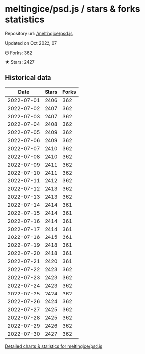 # meltingice/psd.js / stars & forks statistics

Repository url: [/meltingice/psd.js](https://github.com/meltingice/psd.js)

Updated on Oct 2022, 07

☋ Forks: 362

★ Stars: 2427

## Historical data
| Date | Stars | Forks |
|------|-------|-------|
| 2022-07-01 | 2406 | 362 | 
| 2022-07-02 | 2407 | 362 | 
| 2022-07-03 | 2407 | 362 | 
| 2022-07-04 | 2408 | 362 | 
| 2022-07-05 | 2409 | 362 | 
| 2022-07-06 | 2409 | 362 | 
| 2022-07-07 | 2410 | 362 | 
| 2022-07-08 | 2410 | 362 | 
| 2022-07-09 | 2411 | 362 | 
| 2022-07-10 | 2411 | 362 | 
| 2022-07-11 | 2412 | 362 | 
| 2022-07-12 | 2413 | 362 | 
| 2022-07-13 | 2413 | 362 | 
| 2022-07-14 | 2414 | 361 | 
| 2022-07-15 | 2414 | 361 | 
| 2022-07-16 | 2414 | 361 | 
| 2022-07-17 | 2414 | 361 | 
| 2022-07-18 | 2415 | 361 | 
| 2022-07-19 | 2418 | 361 | 
| 2022-07-20 | 2418 | 361 | 
| 2022-07-21 | 2420 | 361 | 
| 2022-07-22 | 2423 | 362 | 
| 2022-07-23 | 2423 | 362 | 
| 2022-07-24 | 2423 | 362 | 
| 2022-07-25 | 2424 | 362 | 
| 2022-07-26 | 2424 | 362 | 
| 2022-07-27 | 2425 | 362 | 
| 2022-07-28 | 2425 | 362 | 
| 2022-07-29 | 2426 | 362 | 
| 2022-07-30 | 2427 | 362 | 


[Detailed charts & statistics for meltingice/psd.js](https://reviewgithub.com/rep/meltingice/psd.js)

